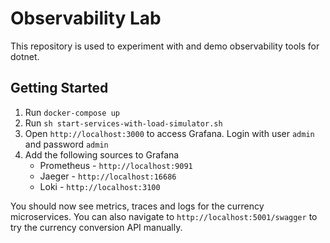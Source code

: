 # Observability Lab

This repository is used to experiment with and demo observability tools for dotnet.

## Getting Started

1. Run `docker-compose up`
2. Run `sh start-services-with-load-simulator.sh`
3. Open `http://localhost:3000` to access Grafana. Login with user `admin` and password `admin`
4. Add the following sources to Grafana
    - Prometheus - `http://localhost:9091`
    - Jaeger - `http://localhost:16686`
    - Loki - `http://localhost:3100`

You should now see metrics, traces and logs for the currency microservices. You can also navigate to `http://localhost:5001/swagger` to try the currency conversion API manually.